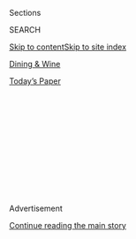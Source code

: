 <div id="app">

<div>

<div>

<div>

<div class="NYTAppHideMasthead css-1q2w90k e1suatyy0">

<div class="section css-ui9rw0 e1suatyy2">

<div class="css-eph4ug er09x8g0">

<div class="css-6n7j50">

</div>

<span class="css-1dv1kvn">Sections</span>

<div class="css-10488qs">

<span class="css-1dv1kvn">SEARCH</span>

</div>

[Skip to content](#site-content)[Skip to site index](#site-index)

</div>

<div id="masthead-section-label" class="css-1wr3we4 eaxe0e00">

[Dining &
Wine](https://www.nytimes3xbfgragh.onion/pages/dining/index.html)

</div>

<div class="css-10698na e1huz5gh0">

</div>

</div>

<div id="masthead-bar-one" class="section hasLinks css-15hmgas e1csuq9d3">

<div class="css-uqyvli e1csuq9d0">

</div>

<div class="css-1uqjmks e1csuq9d1">

</div>

<div class="css-9e9ivx">

[](https://myaccount.nytimes3xbfgragh.onion/auth/login?response_type=cookie&client_id=vi)

</div>

<div class="css-1bvtpon e1csuq9d2">

[Today’s
Paper](https://www.nytimes3xbfgragh.onion/section/todayspaper)

</div>

</div>

</div>

</div>

<div data-aria-hidden="false">

<div id="site-content" data-role="main">

<div>

<div class="css-1aor85t" style="opacity:0.000000001;z-index:-1;visibility:hidden">

<div class="css-1hqnpie">

<div class="css-epjblv">

<span class="css-17xtcya">[Dining &
Wine](/pages/dining/index.html)</span><span class="css-x15j1o">|</span><span class="css-fwqvlz">Stuffed
Pork</span>

</div>

<div class="css-k008qs">

<div class="css-1iwv8en">

<span class="css-18z7m18"></span>

<div>

</div>

</div>

<span class="css-1n6z4y"></span>

<div class="css-1705lsu">

<div class="css-4xjgmj">

<div class="css-4skfbu" data-role="toolbar" data-aria-label="Social Media Share buttons, Save button, and Comments Panel with current comment count" data-testid="share-tools">

  - 
  - 
  - 
  - 
    
    <div class="css-6n7j50">
    
    </div>

  - 

</div>

</div>

</div>

</div>

</div>

</div>

<div class="css-13pd83m">

</div>

<div id="top-wrapper" class="css-1sy8kpn">

<div id="top-slug" class="css-l9onyx">

Advertisement

</div>

[Continue reading the main
story](#after-top)

<div class="ad top-wrapper" style="text-align:center;height:100%;display:block;min-height:250px">

<div id="top" class="place-ad" data-position="top" data-size-key="top">

</div>

</div>

<div id="after-top">

</div>

</div>

<div id="sponsor-wrapper" class="css-1hyfx7x">

<div id="sponsor-slug" class="css-19vbshk">

Supported by

</div>

[Continue reading the main
story](#after-sponsor)

<div id="sponsor" class="ad sponsor-wrapper" style="text-align:center;height:100%;display:block">

</div>

<div id="after-sponsor">

</div>

</div>

Restaurants

<div class="css-1vkm6nb ehdk2mb0">

# Stuffed Pork

</div>

<div class="css-xt80pu e12qa4dv0">

<div class="css-18e8msd">

<div class="css-vp77d3 epjyd6m0">

<div class="css-1baulvz">

<span class="css-1baulvz" itemprop="author">By FRANK BRUNI</span>

</div>

</div>

  - Jan. 25,
    2006

  - 
    
    <div class="css-4xjgmj">
    
    <div class="css-d8bdto" data-role="toolbar" data-aria-label="Social Media Share buttons, Save button, and Comments Panel with current comment count" data-testid="share-tools">
    
      - 
      - 
      - 
      - 
        
        <div class="css-6n7j50">
        
        </div>
    
      - 
    
    </div>
    
    </div>

</div>

</div>

<div class="section meteredContent css-1r7ky0e" name="articleBody" itemprop="articleBody">

<div class="css-1fanzo5 StoryBodyCompanionColumn">

<div class="css-53u6y8">

IN just one example of my lidless optimism and bottomless foolishness, I
recently visited the Spotted Pig on a Friday night at about 7:30, not
exactly an off hour.

What I encountered looked less like a restaurant than a mosh pit. I
spent 10 minutes trying to press through the mass of bodies around the
front door and flag down the host. He told me that the wait for a table
- the Spotted Pig accepts reservations only in special cases - would be
nearly two hours. I took a pass, because I had this thing called hunger
gnawing at me, and vowed to be cleverer about my next Pigward journey.

That happened on a Sunday night at 6:15. And didn't go much better. The
mass at the door was thinner, but where oh where was the host?

"In hiding," cracked a server who passed by, which was funny but then
again not. When the host finally appeared, he projected a wait of at
least 20 minutes. Not so bad, but no stools were available at the
downstairs bar or the upstairs bar and it was freezing out on the
sidewalk, where many a Pig aspirant loiters.

</div>

</div>

<div class="css-1fanzo5 StoryBodyCompanionColumn">

<div class="css-53u6y8">

My friends and I climbed the stairs, pushed to get within shouting
distance of a bartender and clamored, without much success, for his
attention. It would be about a half-hour before we were shown to an
insanely cramped table downstairs and 15 minutes more before our harried
server could deal with us.

The Spotted Pig may well be Manhattan's most unforgiving, uncomfortable
trough, the gastropub as gastromelee. Almost immediately after it opened
in March 2004 and began serving its sometimes heroically satisfying
combination of English and Italian cooking, the throngs started to
descend, and they have never stopped.

So the Pig, inevitably, has porked up. Late last month, with the opening
of that upstairs room, it more than doubled in size, to about 110 seats
from about 50. But so far, it seems, the waits at dinnertime are as
long, and the crowds as dense, as ever. The Pig should give you more
than a menu. It should hand out a special Kama Sutra on the contortions
necessary to get to and from your seat.

Like so much in life, the Pig proves contradictory truths: that New
Yorkers are fools, willing to endure any manner of nonsense to run with
the pack, and that New Yorkers are sages, able to divine and embrace
genuine merit in the middle of bedlam.

On the tables there is merit aplenty. Two hours might in fact be an
acceptable wait for the Pig's fantastic gnudi, which are soft, rich
dumplings made of sheep's milk ricotta and topped with fried sage
leaves, browned butter and Parmesan.

</div>

</div>

<div class="css-1fanzo5 StoryBodyCompanionColumn">

<div class="css-53u6y8">

Refined or unruly, few restaurants devise such a prudent assignment for
the overextended beet, paired here with luscious smoked trout, crème
fraîche and a generous smattering of chives. Few produce a chowder with
as much depth of flavor as the Pig's, which combines smoked haddock,
pancetta, cream and a barely visible sheen of olive oil.

April Bloomfield, the chef and a principal owner, favors smoked things,
cured things, rich things and salty things. Her menu encourages grazing,
presenting many snacks (roasted almonds, marinated olives, duck egg with
tuna bottarga) and few conventionally portioned entrees.

It can be broken down into pub-ready fare that logically suits the
ambience (chicken liver toast, prunes wrapped in bacon, grilled burger
with Roquefort cheese) and more elevated compositions (sautéed quail
with pomegranates and a balsamic drizzle, a squash salad with pine nuts
and pecorino).

Want evidence of how expertly a kitchen can operate in the eye of a
storm? Order the roasted black bass. When I had it, the fish was
astonishingly moist, and the herbs atop it (cilantro, thyme, flat-leaf
parsley) were so fresh that my companion wondered aloud if the Pig had
its own roof garden.

In fact, it has plans for one. The restaurant's obvious commitment to
superior ingredients helps explain the Michelin star it received. Or
maybe the Michelin inspectors were won over by the interesting selection
of ales and the individual press pots in which coffee and tea are
served.

A random Pig fact: Ms. Bloomfield's main partner in this endeavor, Ken
Friedman, who got it off the ground, said he wanted to call it the
Prodigal Pig, but his friends kept asking what prodigal meant. "Maybe
they're not so smart," he said in a recent telephone conversation.

He said he liked the sound of the Spotted Pig and considered it an
allusion to one of his advisers and investors, Mario Batali.

</div>

</div>

<div class="css-1fanzo5 StoryBodyCompanionColumn">

<div class="css-53u6y8">

How so?

"He's got freckles," Mr. Friedman said. "That's on the record."

Pieces of Pig advice: Go for lunch on a weekday. It's not as crowded, a
hefty sandwich of pork and pickled jalapeño is available, and light
streams in the big downstairs windows.

Skip weekend brunch. Although the Bloody Mary is made with freshly
grated horseradish, too much roasted garlic and excessive saltiness
overwhelmed a frittata. French toast was more like barely cooked bread
that had barely been touched by its "warm bourbon maple syrup."

If you're intent on going at a normal dinner hour, do a searing personal
inventory of the sturdiness of various body parts. Knees O.K.? You may
be on your feet a good long while. Lower vertebrae in good shape? You
may be seated on one of many tiny stools without backs.

Bladder strong? The line for the small unisex bathroom downstairs can be
long. But it can also be interesting. Two young, pretty women entered
the bathroom together. And stayed for a bit.

While they were in there, a server and I exchanged amused glances, and
my weariness with so much standing and waiting went away. With its
festive spirit and with the best of its food, the Pig can make that
happen.

**The Spotted Pig**

\*

314 West 11th Street (Greenwich Street), Greenwich Village; (212)
620-0393.

ATMOSPHERE A charmingly scruffy, dark-wooded corner space is the theater
for this severely chaotic and extremely cramped gastropub.

SOUND LEVEL Take a guess.

RECOMMENDED DISHES Smoked haddock chowder; beets with smoked trout;
gnudi; braised veal breast; black bass; pork sandwich with pickled
jalapeño; burger with Roquefort; prune and Armagnac tart.

</div>

</div>

<div class="css-1fanzo5 StoryBodyCompanionColumn">

<div class="css-53u6y8">

WINE LIST A serious but not sprawling international selection with many
bottles between $26 and $50, supplemented by an interesting selection of
beers.

PRICE RANGE Brunch dishes, $11 to $18. Lunch and dinner snacks, $2.50 to
$7; small and large plates, $12 to $30; desserts, $7.

HOURS Noon to 2 a.m. Monday through Friday, with limited menu from 3 to
5 p.m. From 11 a.m. to 5 p.m. and from 5:30 p.m. to 2 a.m. on Saturday
and Sunday.

RESERVATIONS Not accepted, except from neighborhood regulars and special
guests in special cases.

CREDIT CARDS All major cards.

WHEELCHAIR ACCESS Ramp available for small step up to entrance;
accessible restroom, but conditions are very crowded.

WHAT THE STARS MEAN:  
(None) Poor to satisfactory  
\* Good  
\*\* Very good  
\*\*\* Excellent  
\*\*\*\* Extraordinary  
Ratings reflect the reviewer's reaction to food ambience and service,
with price taken into consideration. Menu listings and prices are
subject to change.

</div>

</div>

</div>

<div>

</div>

<div>

</div>

<div>

</div>

<div>

<div id="bottom-wrapper" class="css-1ede5it">

<div id="bottom-slug" class="css-l9onyx">

Advertisement

</div>

[Continue reading the main
story](#after-bottom)

<div id="bottom" class="ad bottom-wrapper" style="text-align:center;height:100%;display:block;min-height:90px">

</div>

<div id="after-bottom">

</div>

</div>

</div>

</div>

</div>

## Site Index

<div>

</div>

## Site Information Navigation

  - [© <span>2020</span> <span>The New York Times
    Company</span>](https://help.nytimes3xbfgragh.onion/hc/en-us/articles/115014792127-Copyright-notice)

<!-- end list -->

  - [NYTCo](https://www.nytco.com/)
  - [Contact
    Us](https://help.nytimes3xbfgragh.onion/hc/en-us/articles/115015385887-Contact-Us)
  - [Work with us](https://www.nytco.com/careers/)
  - [Advertise](https://nytmediakit.com/)
  - [T Brand Studio](http://www.tbrandstudio.com/)
  - [Your Ad
    Choices](https://www.nytimes3xbfgragh.onion/privacy/cookie-policy#how-do-i-manage-trackers)
  - [Privacy](https://www.nytimes3xbfgragh.onion/privacy)
  - [Terms of
    Service](https://help.nytimes3xbfgragh.onion/hc/en-us/articles/115014893428-Terms-of-service)
  - [Terms of
    Sale](https://help.nytimes3xbfgragh.onion/hc/en-us/articles/115014893968-Terms-of-sale)
  - [Site
    Map](https://spiderbites.nytimes3xbfgragh.onion)
  - [Help](https://help.nytimes3xbfgragh.onion/hc/en-us)
  - [Subscriptions](https://www.nytimes3xbfgragh.onion/subscription?campaignId=37WXW)

</div>

</div>

</div>

</div>
